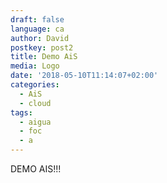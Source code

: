 ```yaml
---
draft: false
language: ca
author: David
postkey: post2
title: Demo AiS
media: Logo
date: '2018-05-10T11:14:07+02:00'
categories:
  - AiS
  - cloud
tags:
  - aigua
  - foc
  - a
---
```

DEMO AIS!!!
